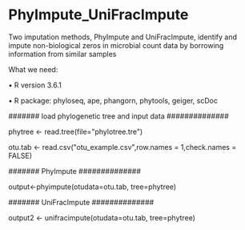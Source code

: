 # PhyImpute_UniFracImpute
Two imputation methods, PhyImpute and UniFracImpute, identify and impute non-biological zeros in microbial count data by borrowing information from similar samples

What we need:

•	R version 3.6.1

•	R package: phyloseq, ape, phangorn, phytools, geiger, scDoc

####### load phylogenetic tree and input data ##############

phytree <- read.tree(file="phylotree.tre")

otu.tab <- read.csv("otu_example.csv",row.names = 1,check.names = FALSE)

####### PhyImpute ##############

output<-phyimpute(otudata=otu.tab, tree=phytree)

####### UniFracImpute ##############

output2 <- unifracimpute(otudata=otu.tab, tree=phytree)
